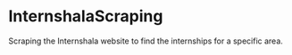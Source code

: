# InternshalaScraping
Scraping the Internshala website to find the internships for a specific area.
